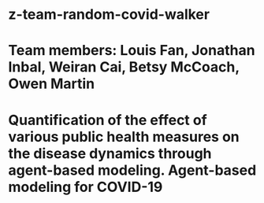 # z-team-random-covid-walker

# Team members: Louis Fan, Jonathan Inbal, Weiran Cai, Betsy McCoach, Owen Martin

# Quantification of the effect of various public health measures on the disease dynamics through agent-based modeling. Agent-based modeling for COVID-19
